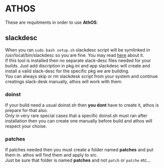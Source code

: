 # ATHOS

These are requitments in order to use **AthOS**:


## slackdesc
When you ran `sudo bash setup.sh` slackdesc script will be symlinked in /usr/local/bin/slackdesc so you are fine. 
You may read [here](https://slack-desc.sourceforge.net) about it.<br>
If this tool is installed then no separate slack-desc files needed for your builds. Just add discription in pkg.ini and app slackdesc will create and install a valid slack-desc for the specific pkg we are building.<br>
You can always skip or rm  slackdesk script from your system and continue creatings slack-desk manually, athos will work with them.<br>


### doinst

If your build need a usual doinst.sh then **you dont** have to create it, athos is prepare for that also. <br>
Only in very rare special cases that a specific doinst.sh must ran after installation then you can create one manually before build and athos will respect your choise. <br>


### patches

If patches needed then you must create a folder named **patches** and put them in. athos will find them and apply to src.<br>
Just be sure that folder is named **patches** and not `patch` or `patche` etc...

